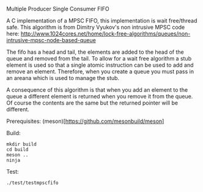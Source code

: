 Multiple Producer Single Consumer FIFO

A C implementation of a MPSC FIFO, this implementation
is wait free/thread safe. This algorithm is from Dimitry
Vyukov's non intrusive MPSC code here:
  http://www.1024cores.net/home/lock-free-algorithms/queues/non-intrusive-mpsc-node-based-queue

The fifo has a head and tail, the elements are added
to the head of the queue and removed from the tail.
To allow for a wait free algorithm a stub element is used
so that a single atomic instruction can be used to add and
remove an element. Therefore, when you create a queue you
must pass in an areana which is used to manage the stub.

A consequence of this algorithm is that when you add an
element to the queue a different element is returned when
you remove it from the queue. Of course the contents are
the same but the returned pointer will be different.

Prerequisites:
 (meson)[https://github.com/mesonbuild/meson]

Build:
```
mkdir build
cd build
meson ..
ninja
```

Test:
```
./test/testmpscfifo
```
